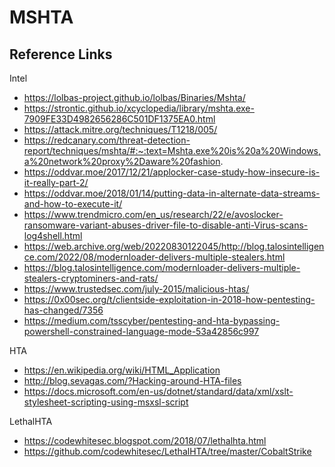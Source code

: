 # MSHTA 

## Reference Links
Intel
- https://lolbas-project.github.io/lolbas/Binaries/Mshta/
- https://strontic.github.io/xcyclopedia/library/mshta.exe-7909FE33D4982656286C501DF1375EA0.html
- https://attack.mitre.org/techniques/T1218/005/
- https://redcanary.com/threat-detection-report/techniques/mshta/#:~:text=Mshta.exe%20is%20a%20Windows,a%20network%20proxy%2Daware%20fashion.
- https://oddvar.moe/2017/12/21/applocker-case-study-how-insecure-is-it-really-part-2/
- https://oddvar.moe/2018/01/14/putting-data-in-alternate-data-streams-and-how-to-execute-it/
- https://www.trendmicro.com/en_us/research/22/e/avoslocker-ransomware-variant-abuses-driver-file-to-disable-anti-Virus-scans-log4shell.html
- https://web.archive.org/web/20220830122045/http://blog.talosintelligence.com/2022/08/modernloader-delivers-multiple-stealers.html
- https://blog.talosintelligence.com/modernloader-delivers-multiple-stealers-cryptominers-and-rats/
- https://www.trustedsec.com/july-2015/malicious-htas/
- https://0x00sec.org/t/clientside-exploitation-in-2018-how-pentesting-has-changed/7356
- https://medium.com/tsscyber/pentesting-and-hta-bypassing-powershell-constrained-language-mode-53a42856c997

HTA 
- https://en.wikipedia.org/wiki/HTML_Application
- http://blog.sevagas.com/?Hacking-around-HTA-files
- https://docs.microsoft.com/en-us/dotnet/standard/data/xml/xslt-stylesheet-scripting-using-msxsl-script


LethalHTA
- https://codewhitesec.blogspot.com/2018/07/lethalhta.html
- https://github.com/codewhitesec/LethalHTA/tree/master/CobaltStrike